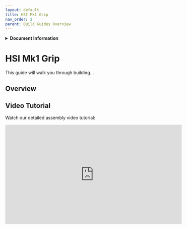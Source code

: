 ```yaml
---
layout: default
title: HSI Mk1 Grip
nav_order: 2
parent: Build Guides Overview
---
```


<details markdown="1">
<summary><strong>Document Information</strong></summary>

| Document Title | HoverStop Basic Throttle Quadrant Build Guide |
| :---- | ----- |
| **Document Number** | 0003 |
| **Version Number** | 1.0 |
| **Effective Date** | 03/05/25 |
| **Prepared By** | HoverStop Documentation Team |
| **Reviewed By** |  |
| **Approved By** |  |
| **Next Review Date** | 03/11/25 |
| **Confidentiality** | ☒ Public ☐ Internal Use ☐ Confidential ☐ Restricted |
| **Location** | GitHub - hover-stop/docs |

| Version | Date | Description of Change | Changed By |
| ----- | ----- | ----- | ----- |
| 1.0 | 03/05/25 | Initial release | HoverStop Docs Team |
|  |  |  |  |

</details>

# HSI Mk1 Grip

This guide will walk you through building...

## Overview

## Video Tutorial

Watch our detailed assembly video tutorial:

<iframe width="560" height="315" src="https://www.youtube.com/embed/dQw4w9WgXcQ" title="HSI Mk1 Grip Assembly Tutorial" frameborder="0" allow="accelerometer; autoplay; clipboard-write; encrypted-media; gyroscope; picture-in-picture" allowfullscreen></iframe>
